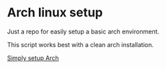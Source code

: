# Arch linux setup

Just a repo for easily setup a basic arch environment.

This script works best with a clean arch installation.

[Simply setup Arch](https://github.com/stevendejongnl/arch-linux-setup/wiki/Simply-setup-arch)
